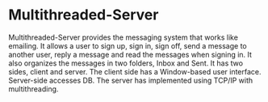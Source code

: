 # Multithreaded-Server
Multithreaded-Server provides the messaging system that works like emailing. It allows a user to sign up, sign in, sign off, send a message to another user, reply a message and read the messages when signing in. It also organizes the messages in two folders, Inbox and Sent. It has two sides, client and server. The client side has a Window-based user interface. Server-side accesses DB. The server has implemented using TCP/IP with multithreading.
